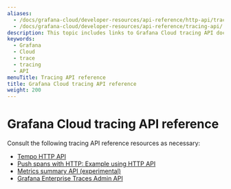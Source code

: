 ```yaml
---
aliases:
  - /docs/grafana-cloud/developer-resources/api-reference/http-api/tracing-api/
  - /docs/grafana-cloud/developer-resources/api-reference/tracing-api/
description: This topic includes links to Grafana Cloud tracing API documentation.
keywords:
  - Grafana
  - Cloud
  - trace
  - tracing
  - API
menuTitle: Tracing API reference
title: Grafana Cloud tracing API reference
weight: 200
---
```


# Grafana Cloud tracing API reference

Consult the following tracing API reference resources as necessary:

- [Tempo HTTP API](/docs/tempo/latest/api_docs/)
- [Push spans with HTTP: Example using HTTP API](/docs/tempo/latest/api_docs/pushing-spans-with-http/)
- [Metrics summary API (experimental)](../../../send-data/traces/metrics-summary-api/)
- [Grafana Enterprise Traces Admin API](/docs/enterprise-traces/latest/admin-api/)
